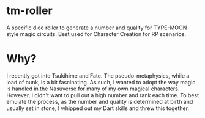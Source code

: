 # tm-roller
A specific dice roller to generate a number and quality for TYPE-MOON style magic circuits. Best used for Character Creation for RP scenarios.

# Why?
I recently got into Tsukihime and Fate. The pseudo-metaphysics, while a load of bunk, is a bit fascinating. As such, I wanted to adopt the way magic is handled in the Nasuverse for many of my own magical characters. However, I didn't want to pull out a high number and rank each time. To best emulate the process, as the number and quality is determined at birth and usually set in stone, I whipped out my Dart skills and threw this together. 
